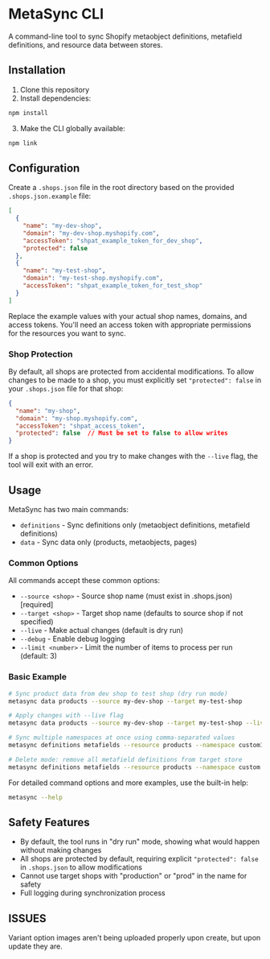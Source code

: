 # MetaSync CLI

A command-line tool to sync Shopify metaobject definitions, metafield definitions, and resource data between stores.

## Installation

1. Clone this repository
2. Install dependencies:
```sh
npm install
```
3. Make the CLI globally available:
```sh
npm link
```

## Configuration

Create a `.shops.json` file in the root directory based on the provided `.shops.json.example` file:

```json
[
  {
    "name": "my-dev-shop",
    "domain": "my-dev-shop.myshopify.com",
    "accessToken": "shpat_example_token_for_dev_shop",
    "protected": false
  },
  {
    "name": "my-test-shop",
    "domain": "my-test-shop.myshopify.com",
    "accessToken": "shpat_example_token_for_test_shop"
  }
]
```

Replace the example values with your actual shop names, domains, and access tokens. You'll need an access token with appropriate permissions for the resources you want to sync.

### Shop Protection

By default, all shops are protected from accidental modifications. To allow changes to be made to a shop, you must explicitly set `"protected": false` in your `.shops.json` file for that shop:

```json
{
  "name": "my-shop",
  "domain": "my-shop.myshopify.com",
  "accessToken": "shpat_access_token",
  "protected": false  // Must be set to false to allow writes
}
```

If a shop is protected and you try to make changes with the `--live` flag, the tool will exit with an error.

## Usage

MetaSync has two main commands:

- `definitions` - Sync definitions only (metaobject definitions, metafield definitions)
- `data` - Sync data only (products, metaobjects, pages)

### Common Options

All commands accept these common options:

- `--source <shop>` - Source shop name (must exist in .shops.json) [required]
- `--target <shop>` - Target shop name (defaults to source shop if not specified)
- `--live` - Make actual changes (default is dry run)
- `--debug` - Enable debug logging
- `--limit <number>` - Limit the number of items to process per run (default: 3)

### Basic Example

```sh
# Sync product data from dev shop to test shop (dry run mode)
metasync data products --source my-dev-shop --target my-test-shop

# Apply changes with --live flag
metasync data products --source my-dev-shop --target my-test-shop --live

# Sync multiple namespaces at once using comma-separated values
metasync definitions metafields --resource products --namespace custom1,custom2,custom3 --source my-dev-shop --target my-test-shop

# Delete mode: remove all metafield definitions from target store
metasync definitions metafields --resource products --namespace custom --delete --live --source my-dev-shop --target my-test-shop
```

For detailed command options and more examples, use the built-in help:

```sh
metasync --help
```

## Safety Features

- By default, the tool runs in "dry run" mode, showing what would happen without making changes
- All shops are protected by default, requiring explicit `"protected": false` in `.shops.json` to allow modifications
- Cannot use target shops with "production" or "prod" in the name for safety
- Full logging during synchronization process

## ISSUES

Variant option images aren't being uploaded properly upon create, but upon update they are.
